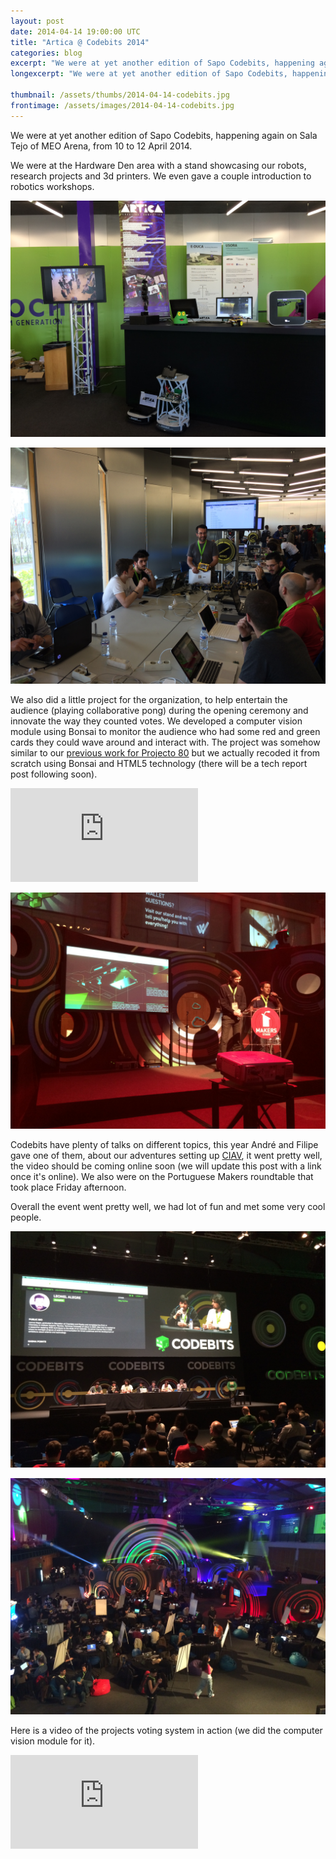 ```yaml
---
layout: post
date: 2014-04-14 19:00:00 UTC
title: "Artica @ Codebits 2014"
categories: blog
excerpt: "We were at yet another edition of Sapo Codebits, happening again on Sala Tejo of MEO Arena, from 10 to 12 April 2014."
longexcerpt: "We were at yet another edition of Sapo Codebits, happening again on Sala Tejo of MEO Arena, from 10 to 12 April 2014."

thumbnail: /assets/thumbs/2014-04-14-codebits.jpg
frontimage: /assets/images/2014-04-14-codebits.jpg
---
```


We were at yet another edition of Sapo Codebits, happening again on Sala Tejo of MEO Arena, from 10 to 12 April 2014.

We were at the Hardware Den area with a stand showcasing our robots, research projects and 3d printers. We even gave a couple introduction to robotics workshops.

![](/assets/images/2014-04-14-codebits_1.jpg)

![](/assets/images/2014-04-14-codebits_5.jpg)

We also did a little project for the organization, to help entertain the audience (playing collaborative pong) during the opening ceremony and innovate the way they counted votes. We developed a computer vision module using Bonsai to monitor the audience who had some red and green cards they could wave around and interact with. The project was somehow similar to our <a href="http://artica.cc/projects/interactive/2013/09/26/audience-pong.html">previous work for Projecto 80</a> but we actually recoded it from scratch using Bonsai and HTML5 technology (there will be a tech report post following soon).

<div class="video-container"><iframe src="http://rd3.videos.sapo.pt/playhtml?file=http://rd3.videos.sapo.pt/NuRAWAms8dISgkdlJfny/mov/1" frameborder="0" allowfullscreen></iframe></div>


![](/assets/images/2014-04-14-codebits_3.jpg)

Codebits have plenty of talks on different topics, this year André and Filipe gave one of them, about our adventures setting up <a href="http://artica.cc/projects/interactive/2013/07/15/ciav-tech-report.html">CIAV</a>, it went pretty well, the video should be coming online soon (we will update this post with a link once it's online). We also were on the Portuguese Makers roundtable that took place Friday afternoon.

Overall the event went pretty well, we had lot of fun and met some very cool people.

![](/assets/images/2014-04-14-codebits_4.jpg)

![](/assets/images/2014-04-14-codebits.jpg)

Here is a video of the projects voting system in action (we did the computer vision module for it).

<div class="video-container"><iframe src="http://www.youtube.com/embed/KC0FbYL5YsE" frameborder="0" allowfullscreen></iframe></div>

